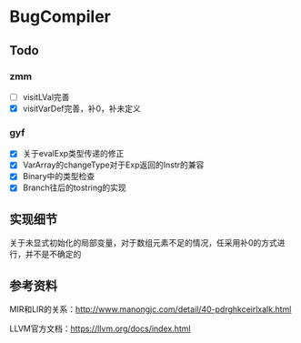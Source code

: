 # BugCompiler

## Todo

### zmm

- [ ] visitLVal完善
- [x] visitVarDef完善，补0，补未定义
### gyf
- [x] 关于evalExp类型传递的修正
- [x] VarArray的changeType对于Exp返回的Instr的兼容
- [x] Binary中的类型检查
- [x] Branch往后的tostring的实现

## 实现细节
关于未显式初始化的局部变量，对于数组元素不足的情况，任采用补0的方式进行，并不是不确定的

## 参考资料
MIR和LIR的关系：http://www.manongjc.com/detail/40-pdrghkceirlxalk.html

LLVM官方文档：https://llvm.org/docs/index.html